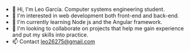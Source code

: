 - 👋 Hi, I'm Leo García. Computer systems engineering student.
- 👀 I'm interested in web development both front-end and back-end.
- 🌱 I'm currently learning Node js and the Angular framework.
- 💞️ I'm looking to collaborate on projects that help me gain experience and put my skills into practice.
- 📫 Contact leo26275@gmail.com

<!---
leo26275/leo26275 is a ✨ special ✨ repository because its `README.md` (this file) appears on your GitHub profile.
You can click the Preview link to take a look at your changes.
--->
